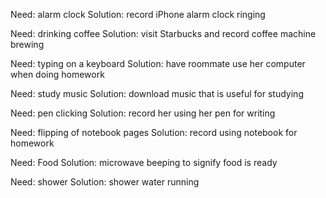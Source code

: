 Need: alarm clock  Solution: record iPhone alarm clock ringing 

Need: drinking coffee  Solution: visit Starbucks and record coffee machine brewing 

Need: typing on a keyboard  Solution: have roommate use her computer when doing homework 

Need: study music  Solution: download music that is useful for studying 

Need: pen clicking  Solution: record her using her pen for writing 

Need: flipping of notebook pages  Solution: record using notebook for homework 

Need: Food  Solution: microwave beeping to signify food is ready 

Need: shower  Solution: shower water running 
